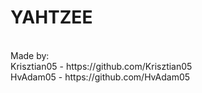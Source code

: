 # YAHTZEE
<br>
Made by: <br>
Krisztian05 - https://github.com/Krisztian05 <br>
HvAdam05 - https://github.com/HvAdam05

